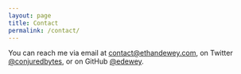 ```yaml
---
layout: page
title: Contact
permalink: /contact/
---
```


You can reach me via email at [contact@ethandewey.com](mailto:contact@ethandewey.com), on Twitter [@conjuredbytes](https://twitter.com/conjuredbytes), or on GitHub [@edewey](https://github.com/edewey).
